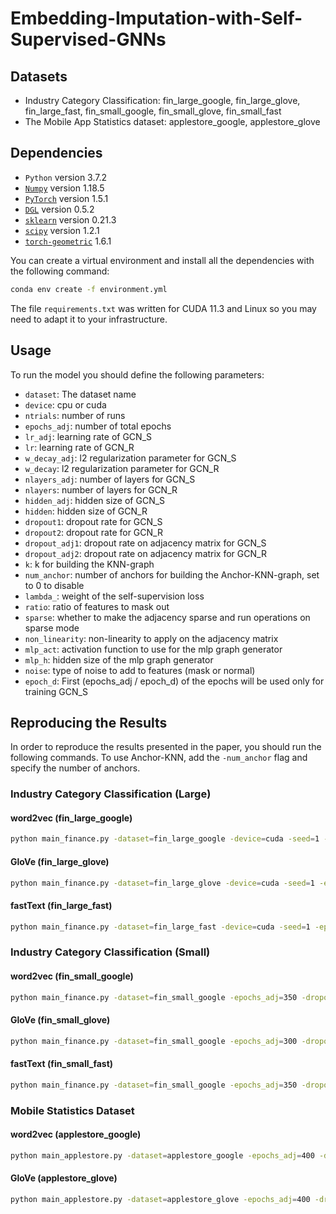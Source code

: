 # Embedding-Imputation-with-Self-Supervised-GNNs


## Datasets

- Industry Category Classification: fin_large_google, fin_large_glove, fin_large_fast, fin_small_google, fin_small_glove, fin_small_fast
- The Mobile App Statistics dataset: applestore_google, applestore_glove

## Dependencies

* `Python` version 3.7.2
* [`Numpy`](https://numpy.org/) version 1.18.5
* [`PyTorch`](https://pytorch.org/) version 1.5.1
* [`DGL`](https://www.dgl.ai/) version 0.5.2
* [`sklearn`](https://scikit-learn.org/stable/) version 0.21.3
* [`scipy`](https://www.scipy.org/) version 1.2.1
* [`torch-geometric`](https://github.com/rusty1s/pytorch_geometric) 1.6.1

You can create a virtual environment and install all the dependencies with the following command:

```bash
conda env create -f environment.yml
```

The file `requirements.txt` was written for CUDA 11.3 and Linux so you may need to adapt it to your infrastructure.

## Usage

To run the model you should define the following parameters:

- `dataset`: The dataset name
- `device`: cpu or cuda
- `ntrials`: number of runs
- `epochs_adj`: number of total epochs
- `lr_adj`: learning rate of GCN_S
- `lr`: learning rate of GCN_R
- `w_decay_adj`: l2 regularization parameter for GCN_S
- `w_decay`: l2 regularization parameter for GCN_R
- `nlayers_adj`: number of layers for GCN_S
- `nlayers`: number of layers for GCN_R
- `hidden_adj`: hidden size of GCN_S
- `hidden`: hidden size of GCN_R
- `dropout1`: dropout rate for GCN_S
- `dropout2`: dropout rate for GCN_R
- `dropout_adj1`: dropout rate on adjacency matrix for GCN_S
- `dropout_adj2`: dropout rate on adjacency matrix for GCN_R
- `k`: k for building the KNN-graph
- `num_anchor`: number of anchors for building the Anchor-KNN-graph, set to 0 to disable
- `lambda_`: weight of the self-supervision loss
- `ratio`: ratio of features to mask out
- `sparse`: whether to make the adjacency sparse and run operations on sparse mode
- `non_linearity`: non-linearity to apply on the adjacency matrix
- `mlp_act`: activation function to use for the mlp graph generator
- `mlp_h`: hidden size of the mlp graph generator
- `noise`: type of noise to add to features (mask or normal)
- `epoch_d`: First (epochs_adj / epoch_d) of the epochs will be used only for training GCN_S

## Reproducing the Results

In order to reproduce the results presented in the paper, you should run the following commands. To use Anchor-KNN, add the `-num_anchor` flag and specify the number of anchors.

### Industry Category Classification (Large)

#### word2vec (fin_large_google)

```bash
python main_finance.py -dataset=fin_large_google -device=cuda -seed=1 -epochs_adj=125 -dropout1=0 -dropout2=0 -dropout_adj1=0 -dropout_adj2=0 -w_decay=0 -lambda_=1 -ratio=5 -lr=1e-3 -lr_adj=1e-4 -nlayers=2 -nlayers_adj=2 -hidden=600 -hidden_adj=600 -mlp_h=300 -k=20 -sparse=1 -gen_mode=2 -non_linearity=relu -mlp_act=tanh -epoch_d=5
```

#### GloVe (fin_large_glove)

```bash
python main_finance.py -dataset=fin_large_glove -device=cuda -seed=1 -epochs_adj=175 -dropout1=0 -dropout2=0 -dropout_adj1=0 -dropout_adj2=0 -w_decay=0 -lambda_=1 -ratio=5 -lr=1e-3 -lr_adj=1e-4 -nlayers=2 -nlayers_adj=2 -hidden=600 -hidden_adj=600 -mlp_h=300 -k=20 -sparse=1 -gen_mode=2 -non_linearity=relu -mlp_act=tanh -epoch_d=5 -noise=mask
```

#### fastText (fin_large_fast)

```bash
python main_finance.py -dataset=fin_large_fast -device=cuda -seed=1 -epochs_adj=150 -dropout1=0 -dropout2=0 -dropout_adj1=0 -dropout_adj2=0 -w_decay=0 -lambda_=1 -ratio=5 -lr=1e-3 -lr_adj=1e-4 -nlayers=2 -nlayers_adj=2 -hidden=600 -hidden_adj=600 -mlp_h=300 -k=20 -sparse=1 -gen_mode=2 -non_linearity=relu -mlp_act=tanh -epoch_d=5 -noise=mask
```

### Industry Category Classification (Small)

#### word2vec (fin_small_google)

```bash
python main_finance.py -dataset=fin_small_google -epochs_adj=350 -dropout1=0 -dropout2=0 -dropout_adj1=0 -dropout_adj2=0 -w_decay=0 -lambda_=1 -ratio=5 -lr=1e-3 -lr_adj=1e-3 -nlayers=2 -nlayers_adj=2 -hidden=600 -hidden_adj=600 -mlp_h=300 -k=20 -sparse=1 -non_linearity=relu -mlp_act=tanh -epoch_d=5
```

#### GloVe (fin_small_glove)

```bash
python main_finance.py -dataset=fin_small_google -epochs_adj=300 -dropout1=0 -dropout2=0 -dropout_adj1=0 -dropout_adj2=0 -w_decay=1e-6 -lambda_=1 -ratio=5 -lr=1e-3 -lr_adj=1e-3 -nlayers=2 -nlayers_adj=2 -hidden=600 -hidden_adj=600 -mlp_h=300 -k=20 -sparse=1 -non_linearity=relu -mlp_act=tanh -epoch_d=5
```

#### fastText (fin_small_fast)

```bash
python main_finance.py -dataset=fin_small_google -epochs_adj=350 -dropout1=0 -dropout2=0 -dropout_adj1=0 -dropout_adj2=0 -w_decay=1e-6 -lambda_=1 -ratio=5 -lr=1e-3 -lr_adj=1e-4 -nlayers=2 -nlayers_adj=2 -hidden=600 -hidden_adj=600 -mlp_h=300 -k=20 -sparse=1 -non_linearity=relu -mlp_act=tanh -epoch_d=5
```

### Mobile Statistics Dataset

#### word2vec (applestore_google)

```bash
python main_applestore.py -dataset=applestore_google -epochs_adj=400 -dropout1=0 -dropout2=0 -dropout_adj1=0 -dropout_adj2=0 -w_decay=0 -lambda_=1 -ratio=5 -lr=1e-3 -lr_adj=1e-3 -nlayers=2 -nlayers_adj=2 -hidden=600 -hidden_adj=600 -mlp_h=300 -k=20 -sparse 1 -non_linearity=relu -mlp_act=tanh -epoch_d=5
```

#### GloVe (applestore_glove)

```bash
python main_applestore.py -dataset=applestore_glove -epochs_adj=400 -dropout1=0 -dropout2=0 -dropout_adj1=0 -dropout_adj2=0 -w_decay=0 -lambda_=1 -ratio=5 -lr=1e-3 -lr_adj=1e-3 -nlayers=2 -nlayers_adj=2 -hidden=600 -hidden_adj=600 -mlp_h=300 -k=20 -sparse 1 -non_linearity=relu -mlp_act=tanh -epoch_d=5
```